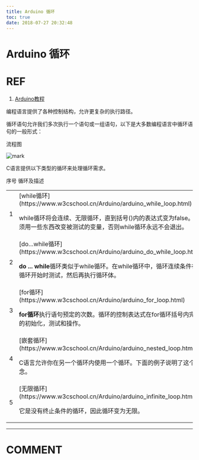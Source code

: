 ```yaml
---
title: Arduino 循环
toc: true
date: 2018-07-27 20:32:48
---
```

# Arduino 循环

# REF

1. [Arduino教程](https://www.w3cschool.cn/arduino/)



编程语言提供了各种控制结构，允许更复杂的执行路径。

循环语句允许我们多次执行一个语句或一组语句，以下是大多数编程语言中循环语句的一般形式：


流程图

![mark](http://pacdb2bfr.bkt.clouddn.com/blog/image/180727/hEHgdg6D73.png?imageslim)





C语言提供以下类型的循环来处理循环需求。
<table class="table table-bordered         " >
<tbody >
<tr >
序号
循环及描述
</tr>
<tr >

<td >1
</td>

<td >[while循环](https://www.w3cschool.cn/Arduino/arduino_while_loop.html)

while循环将会连续、无限循环，直到括号()内的表达式变为false。必须用一些东西改变被测试的变量，否则while循环永远不会退出。
</td>
</tr>
<tr >

<td >2
</td>

<td >[do…while循环](https://www.w3cschool.cn/Arduino/arduino_do_while_loop.html)

**do ... while**循环类似于while循环。在while循环中，循环连续条件在循环开始时测试，然后再执行循环体。
</td>
</tr>
<tr >

<td >3
</td>

<td >[for循环](https://www.w3cschool.cn/Arduino/arduino_for_loop.html)

**for循环**执行语句预定的次数。循环的控制表达式在for循环括号内完全的初始化，测试和操作。
</td>
</tr>
<tr >

<td >4
</td>

<td >[嵌套循环](https://www.w3cschool.cn/Arduino/arduino_nested_loop.html)

C语言允许你在另一个循环内使用一个循环。下面的例子说明了这个概念。
</td>
</tr>
<tr >

<td >5
</td>

<td >[无限循环](https://www.w3cschool.cn/Arduino/arduino_infinite_loop.html)

它是没有终止条件的循环，因此循环变为无限。
</td>
</tr>
</tbody>
</table>






















* * *





# COMMENT
